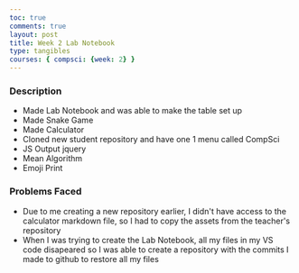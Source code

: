 ```yaml
---
toc: true
comments: true
layout: post
title: Week 2 Lab Notebook
type: tangibles
courses: { compsci: {week: 2} }
---
```


### Description
- Made Lab Notebook and was able to make the table set up
- Made Snake Game
- Made Calculator
- Cloned new student repository and have one 1 menu called CompSci 
- JS Output jquery
- Mean Algorithm
- Emoji Print


### Problems Faced
- Due to me creating a new repository earlier, I didn't have access to the calculator markdown file, so I had to copy the assets from the teacher's repository
- When I was trying to create the Lab Notebook, all my files in my VS code disapeared so I was able to create a repository with the commits I made to github to restore all my files